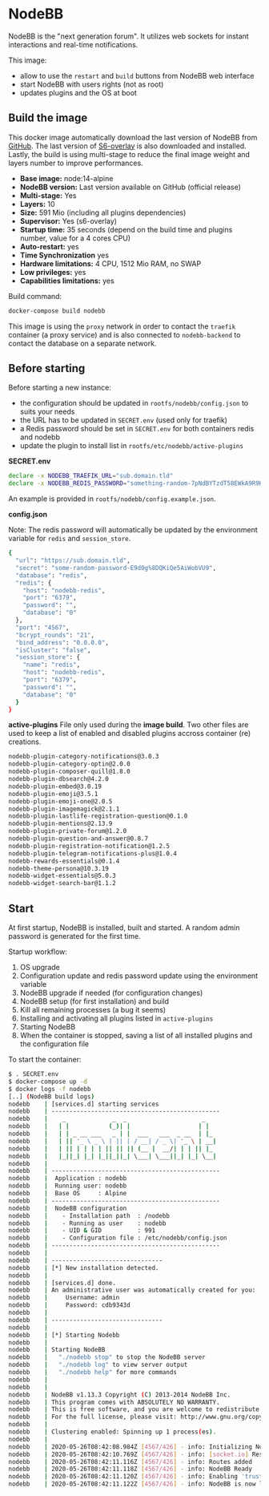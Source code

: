 # NodeBB

NodeBB is the "next generation forum". It utilizes web sockets for instant interactions and real-time notifications.

This image:
* allow to use the `restart` and `build` buttons from NodeBB web interface
* start NodeBB with users rights (not as root)
* updates plugins and the OS at boot


## Build the image
This docker image automatically download the last version of NodeBB from [GitHub](https://github.com/NodeBB/NodeBB).
The last version of [S6-overlay](https://github.com/just-containers/s6-overlay/releases) is also downloaded and installed.
Lastly, the build is using multi-stage to reduce the final image weight and layers number to improve performances.

<!--
To get image details, use:
docker image inspect <image> -f '{{.RootFS.Layers}}' | wc -w
docker images <image>:<tag>
-->

* **Base image:** node:14-alpine
* **NodeBB version:** Last version available on GitHub (official release)
* **Multi-stage:** Yes
* **Layers:** 10
* **Size:** 591 Mio (including all plugins dependencies)
* **Supervisor:** Yes (s6-overlay)
* **Startup time:** 35 seconds (depend on the build time and plugins number, value for a 4 cores CPU)
* **Auto-restart:** yes
* **Time Synchronization** yes
* **Hardware limitations:** 4 CPU, 1512 Mio RAM, no SWAP
* **Low privileges:** yes
* **Capabilities limitations:** yes

Build command:

```bash
docker-compose build nodebb
```

This image is using the `proxy` network in order to contact the `traefik` container (a proxy service) and is also connected to `nodebb-backend` to contact the database on a separate network.


## Before starting
Before starting a new instance:
  - the configuration should be updated in `rootfs/nodebb/config.json` to suits your needs
  - the URL has to be updated in `SECRET.env` (used only for traefik)
  - a Redis password should be set in `SECRET.env` for both containers redis and nodebb
  - update the plugin to install list in `rootfs/etc/nodebb/active-plugins`

**SECRET.env**

```bash
declare -x NODEBB_TRAEFIK_URL="sub.domain.tld"
declare -x NODEBB_REDIS_PASSWORD="something-random-7pNdBYTzdT58EWkA9R9KGSQ"
```

An example is provided in `rootfs/nodebb/config.example.json`.

**config.json**

Note: The redis password will automatically be updated by the environment variable for `redis` and `session_store`.

```bash
{
  "url": "https://sub.domain.tld",
  "secret": "some-random-password-E9d0g%8DQKiQe5AiWobVU9",
  "database": "redis",
  "redis": {
    "host": "nodebb-redis",
    "port": "6379",
    "password": "",
    "database": "0"
  },
  "port": "4567",
  "bcrypt_rounds": "21",
  "bind_address": "0.0.0.0",
  "isCluster": "false",
  "session_store": {
    "name": "redis",
    "host": "nodebb-redis",
    "port": "6379",
    "password": "",
    "database": "0"
  }
}

```

**active-plugins**
File only used during the **image build**. Two other files are used to keep a list of enabled and disabled plugins accross container (re) creations.

```bash
nodebb-plugin-category-notifications@3.0.3
nodebb-plugin-category-optin@2.0.0
nodebb-plugin-composer-quill@1.8.0
nodebb-plugin-dbsearch@4.2.0
nodebb-plugin-embed@3.0.19
nodebb-plugin-emoji@3.5.1
nodebb-plugin-emoji-one@2.0.5
nodebb-plugin-imagemagick@2.1.1
nodebb-plugin-lastlife-registration-question@0.1.0
nodebb-plugin-mentions@2.13.9
nodebb-plugin-private-forum@1.2.0
nodebb-plugin-question-and-answer@0.8.7
nodebb-plugin-registration-notification@1.2.5
nodebb-plugin-telegram-notifications-plus@1.0.4
nodebb-rewards-essentials@0.1.4
nodebb-theme-persona@10.3.19
nodebb-widget-essentials@5.0.3
nodebb-widget-search-bar@1.1.2
```

## Start
At first startup, NodeBB is installed, built and started.
A random admin password is generated for the first time.

Startup workflow:
1. OS upgrade
2. Configuration update and redis password update using the environment variable
3. NodeBB upgrade if needed (for configuration changes)
4. NodeBB setup (for first installation) and build
5. Kill all remaining processes (a bug it seems)
6. Installing and activating all plugins listed in `active-plugins`
7. Starting NodeBB
8. When the container is stopped, saving a list of all installed plugins and the configuration file

To start the container:

```bash
$ . SECRET.env
$ docker-compose up -d
$ docker logs -f nodebb
[..] (NodeBB build logs)
nodebb    | [services.d] starting services
nodebb    | -----------------------------------------------
nodebb    |    _             _  _                     _
nodebb    |   | |           (_)| |                   | |
nodebb    |   | | _ __ ___   _ | |  ___   ___  _ __  | |_
nodebb    |   | || '_ \ _ \ | || | / __| / _ \| '_ \ | __|
nodebb    |   | || | | | | || || || (__ |  __/| | | || |_
nodebb    |   |_||_| |_| |_||_||_| \___| \___||_| |_| \__|
nodebb    |
nodebb    | -----------------------------------------------
nodebb    |  Application : nodebb
nodebb    |  Running user: nodebb
nodebb    |  Base OS     : Alpine
nodebb    | -----------------------------------------------
nodebb    |  NodeBB configuration
nodebb    |    - Installation path  : /nodebb
nodebb    |    - Running as user    : nodebb
nodebb    |    - UID & GID          : 991
nodebb    |    - Configuration file : /etc/nodebb/config.json
nodebb    | -----------------------------------------------
nodebb    |
nodebb    | -------------------------------
nodebb    | [*] New installation detected.
nodebb    |
nodebb    | [services.d] done.
nodebb    | An administrative user was automatically created for you:
nodebb    |     Username: admin
nodebb    |     Password: cdb9343d
nodebb    |
nodebb    | -------------------------------
nodebb    |
nodebb    | [*] Starting Nodebb
nodebb    |
nodebb    | Starting NodeBB
nodebb    |   "./nodebb stop" to stop the NodeBB server
nodebb    |   "./nodebb log" to view server output
nodebb    |   "./nodebb help" for more commands
nodebb    |
nodebb    |
nodebb    | NodeBB v1.13.3 Copyright (C) 2013-2014 NodeBB Inc.
nodebb    | This program comes with ABSOLUTELY NO WARRANTY.
nodebb    | This is free software, and you are welcome to redistribute it under certain conditions.
nodebb    | For the full license, please visit: http://www.gnu.org/copyleft/gpl.html
nodebb    |
nodebb    | Clustering enabled: Spinning up 1 process(es).
nodebb    |
nodebb    | 2020-05-26T08:42:08.984Z [4567/426] - info: Initializing NodeBB v1.13.3 http://sub.domain.com
nodebb    | 2020-05-26T08:42:10.769Z [4567/426] - info: [socket.io] Restricting access to origin: http://sub.domain.com:*
nodebb    | 2020-05-26T08:42:11.116Z [4567/426] - info: Routes added
nodebb    | 2020-05-26T08:42:11.118Z [4567/426] - info: NodeBB Ready
nodebb    | 2020-05-26T08:42:11.120Z [4567/426] - info: Enabling 'trust proxy'
nodebb    | 2020-05-26T08:42:11.122Z [4567/426] - info: NodeBB is now listening on: 0.0.0.0:4567
```

